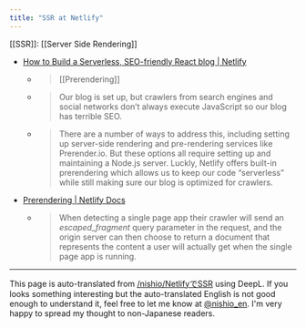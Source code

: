 ```yaml
---
title: "SSR at Netlify"
---
```


[[SSR]]: [[Server Side Rendering]]
- [How to Build a Serverless, SEO-friendly React blog | Netlify](https://www.netlify.com/blog/2017/09/26/how-to-build-a-serverless-seo-friendly-react-blog/)
    - > [[Prerendering]]
    - >  Our blog is set up, but crawlers from search engines and social networks don’t always execute JavaScript so our blog has terrible SEO.
    - >  There are a number of ways to address this, including setting up server-side rendering and pre-rendering services like Prerender.io. But these options all require setting up and maintaining a Node.js server. Luckly, Netlify offers built-in prerendering which allows us to keep our code “serverless” while still making sure our blog is optimized for crawlers.
- [Prerendering | Netlify Docs](https://docs.netlify.com/site-deploys/post-processing/prerendering/)
    - > When detecting a single page app their crawler will send an _escaped_fragment_ query parameter in the request, and the origin server can then choose to return a document that represents the content a user will actually get when the single page app is running.
---
This page is auto-translated from [/nishio/NetlifyでSSR](https://scrapbox.io/nishio/NetlifyでSSR) using DeepL. If you looks something interesting but the auto-translated English is not good enough to understand it, feel free to let me know at [@nishio_en](https://twitter.com/nishio_en). I'm very happy to spread my thought to non-Japanese readers.